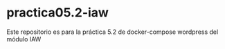 # practica05.2-iaw
Este repositorio es para la práctica 5.2 de docker-compose wordpress del módulo IAW
